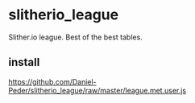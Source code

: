 # slitherio_league
Slither.io league. Best of the best tables.

## install
https://github.com/Daniel-Peder/slitherio_league/raw/master/league.met.user.js